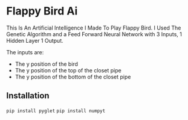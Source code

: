# Flappy Bird Ai
This Is An Artificial Intelligence I Made To Play Flappy Bird.
I Used The Genetic Algorithm and a Feed Forward Neural Network
with 3 Inputs, 1 Hidden Layer 1 Output.

The inputs are:
- The y position of the bird
- The y position of the top of the closet pipe
- The y position of the bottom of the closet pipe

## Installation
`pip install pyglet`
`pip install numpyt`